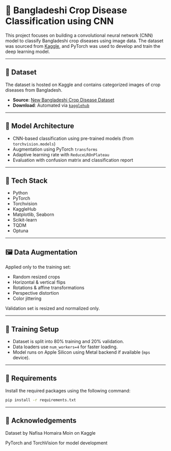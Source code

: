 # 🌾 Bangladeshi Crop Disease Classification using CNN

This project focuses on building a convolutional neural network (CNN) model to classify Bangladeshi crop diseases using image data. The dataset was sourced from [Kaggle](https://www.kaggle.com/datasets/nafishamoin/new-bangladeshi-crop-disease), and PyTorch was used to develop and train the deep learning model.

---

## 📂 Dataset

The dataset is hosted on Kaggle and contains categorized images of crop diseases from Bangladesh.

- **Source**: [New Bangladeshi Crop Disease Dataset](https://www.kaggle.com/datasets/nafishamoin/new-bangladeshi-crop-disease)
- **Download**: Automated via [`kagglehub`](https://github.com/KaggleHub/kagglehub)

---

## 🧪 Model Architecture

- CNN-based classification using pre-trained models (from `torchvision.models`)
- Augmentation using PyTorch `transforms`
- Adaptive learning rate with `ReduceLROnPlateau`
- Evaluation with confusion matrix and classification report

---

## 🧰 Tech Stack

- Python
- PyTorch
- Torchvision
- KaggleHub
- Matplotlib, Seaborn
- Scikit-learn
- TQDM
- Optuna

---

## 🖼️ Data Augmentation

Applied only to the training set:

- Random resized crops
- Horizontal & vertical flips
- Rotations & affine transformations
- Perspective distortion
- Color jittering

Validation set is resized and normalized only.

---

## 🚀 Training Setup

- Dataset is split into 80% training and 20% validation.
- Data loaders use `num_workers=4` for faster loading.
- Model runs on Apple Silicon using Metal backend if available (`mps` device).

---

## 🔧 Requirements

Install the required packages using the following command:

```bash
pip install -r requirements.txt
```
---

## 📎 Acknowledgements
Dataset by Nafisa Homaira Moin on Kaggle

PyTorch and TorchVision for model development
